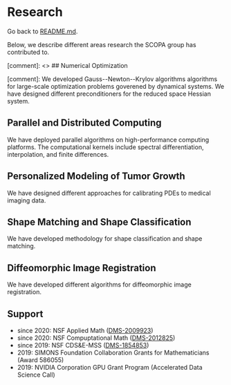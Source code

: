 # Research

Go back to [README.md](../README.md).

Below, we describe different areas research the SCOPA group has contributed to.

[comment]: <> ## Numerical Optimization

[comment]: We developed Gauss--Newton--Krylov algorithms algorithms for large-scale optimization problems goverened by dynamical systems. We have designed different preconditioners for the reduced space Hessian system. 



## Parallel and Distributed Computing

We have deployed parallel algorithms on high-performance computing platforms. The computational kernels include spectral differentiation, interpolation, and finite differences.



## Personalized Modeling of Tumor Growth

We have designed different approaches for calibrating PDEs to medical imaging data.


## Shape Matching and Shape Classification

We have developed methodology for shape classification and shape matching.


## Diffeomorphic Image Registration

We have developed different algorithms for diffeomorphic image registration.




## Support
* since 2020: NSF Applied Math ([DMS-2009923](https://www.nsf.gov/awardsearch/showAward?AWD_ID=2009923))
* since 2020: NSF Compuptational Math ([DMS-2012825](https://www.nsf.gov/awardsearch/showAward?AWD_ID=2012825))
* since 2019: NSF CDS&E-MSS ([DMS-1854853](https://www.nsf.gov/awardsearch/showAward?AWD_ID=1854853))
* 2019: SIMONS Foundation Collaboration Grants for Mathematicians (Award 586055)
* 2019: NVIDIA Corporation GPU Grant Program (Accelerated Data Science Call)
